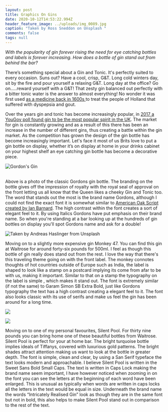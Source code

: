 ```yaml
---
layout: post
title: Graphics On Gins
date: 2020-10-12T14:53:22.994Z
header_feature_image: ../uploads/img_0089.jpg
caption: "Taken by Ross Sneddon on Unsplash "
comments: false
tags: null
---
```

*With the popularity of gin forever rising the need for eye catching bottles and labels is forever increasing. How does a bottle of gin stand out from behind the bar?* 

There’s something special about a Gin and Tonic. It's perfectly suited to every occasion. Suns out? Have a cool, crisp, G&T. Long cold winters day, sit by the fire and pour yourself a relaxing G&T. Long day at the office? Go on.....reward yourself with a G&T!  That zesty gin balanced out perfectly with a bitter tonic water is the answer to almost everything! No wonder it was first used [as a medicine back in 1600s ](https://www.themanual.com/food-and-drink/a-brief-history-of-gin/) to treat the people of Holland that suffered with dyspepsia and gout.

Over the years gin and tonic has become increasingly popular, in [2017 a YouGov poll found gin to be the most popular spirit in the UK](**<https://www.theguardian.com/money/2017/dec/16/britons-set-new-gin-record-after-buying-47m-bottles-this-year-supermarkets-christmas>**). The market for gin is constantly growing and as a result of this there has been an increase in the number of different gins, thus creating a battle within the gin market. As the competition has grown the design of the gin bottle has become increasingly important. Let's face it most of us Brits love to put a gin bottle on display, whether it’s on display at home in your drinks cabinet on your highest shelf an eye catching gin bottle has become a decorative piece. 

![](../uploads/screenshot-2020-10-12-at-16.04.44.png "Gordon's Gin")

\
Above is a photo of the classic Gordons gin bottle. The branding on the bottle gives off the impression of royalty with the royal seal of approval on the front letting us all know that the Queen likes a cheeky Gin and Tonic too. The word that stands out the most is the brand name Gordons, although I could not find the exact font it is somewhat similar to [American Oak Script created by Ian Barnard](https://www.designcuts.com/product/american-oak-4-font-set/). The high contrast within the font creates a sort of elegant feel to it. By using Italics Gordons have put emphasis on their brand name. So when you're standing at a bar looking up at the hundreds of gin bottles on display you'll spot Gordons name and ask for a double!

![Taken by Andreas Haslinger from Unsplash ](../uploads/screenshot-2020-10-12-at-16.08.21.png "Monkey 47 ")

Moving on to a slightly more expensive gin Monkey 47. You can find this gin at Waitrose for around forty-six pounds for 500ml. I feel as though this bottle of gin really does stand out from the rest. I love the way that there's this traveling theme going on with the front label. The monkey connotes thoughts of hot countries outside of Europe such as India, the label is shaped to look like a stamp on a postcard implying its come from afar to be with us, making it important. Similar to that on a stamp the typography on the label is simple , which makes it stand out. The font is extremely similar (if not the same) to Garam Simon SB Extra Bold, just like Gordons typography the text has a high contrast creating a elegant feel to it. The font also looks classic with its use of serifs and make us feel the gin has been around for a long time.

![](../uploads/screenshot-2020-10-12-at-16.16.25.png)

![](../uploads/screenshot-2020-10-12-at-16.23.01.png)

Moving on to one of my personal favourites, Silent Pool. For thirty nine pounds you can bring home one of these beautiful bottles from Waitrose. Silent Pool is perfect for your at home bar. The bright turquoise bottle implies ideals of Tiffanys, covered with luxurious gold patterns. The bright shades attract attention making us want to look at the bottle in greater depth. The font is simple, clean and clear, by using a San Serif typeface the text looks modern and approachable. I believe Silent Pool is written in the Sweet Sans Bold Small Caps. The text is written in Caps Lock making the brand name seem important, I have however noticed when zooming in on the font you can see the letters at the beginning of each word have been enlarged. This is unusual as typically when words are written in caps locks all the letters in the text would be equal in size. Underneath the brand name the words “Intricately Realised Gin” look as though they are in the same font but not in bold, this also helps to make Silent Pool stand out in comparison to the rest of the text.
